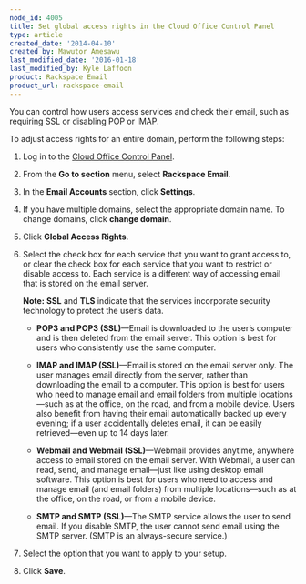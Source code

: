 ```yaml
---
node_id: 4005
title: Set global access rights in the Cloud Office Control Panel
type: article
created_date: '2014-04-10'
created_by: Mawutor Amesawu
last_modified_date: '2016-01-18'
last_modified_by: Kyle Laffoon
product: Rackspace Email
product_url: rackspace-email
---
```


You can control how users access services and check their email, such as
requiring SSL or disabling POP or IMAP.

To adjust access rights for an entire domain, perform the following steps:

1.  Log in to the [Cloud Office Control Panel](https://apps.rackspace.com/?cp).
2.  From the **Go to section** menu, select **Rackspace Email**.
3.  In the **Email Accounts** section, click **Settings**.
4.  If you have multiple domains, select the appropriate domain name. To change domains, click **change domain**.
5.  Click **Global Access Rights**.
6.  Select the check box for each service that you want to grant access
    to, or clear the check box for each service that you want to
    restrict or disable access to. Each service is a different way of
    accessing email that is stored on the email server.

    **Note:** **SSL** and **TLS** indicate that the services incorporate
    security technology to protect the user&rsquo;s data.

    -   **POP3 and POP3 (SSL)**&mdash;Email is downloaded to the user&rsquo;s computer and is then deleted from the email server. This option is best for users who consistently use the same computer.

    -   **IMAP and IMAP (SSL)**&mdash;Email is stored on the email server only. The user manages email directly from the server, rather than downloading the email to
    a computer. This option is best for users who need to manage email
    and email folders from multiple locations&mdash;such as at the office, on
    the road, and from a mobile device. Users also benefit from having
    their email automatically backed up every evening; if a user
    accidentally deletes email, it can be easily retrieved&mdash;even up to 14
    days later.

    -   **Webmail and Webmail (SSL)**&mdash;Webmail provides anytime, anywhere access to email stored on the email server. With Webmail, a user can read, send, and manage
    email&mdash;just like using desktop email software. This option is best
    for users who need to access and manage email (and email folders)
    from multiple locations&mdash;such as at the office, on the road, or from
    a mobile device.

    -   **SMTP and SMTP (SSL)**&mdash;The SMTP service allows the user to send email. If you disable SMTP, the user cannot send email using the SMTP server. (SMTP is an
    always-secure service.)

7.  Select the option that you want to apply to your setup.

8.  Click **Save**.

